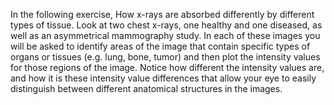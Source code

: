 In the following exercise, 
How x-rays are absorbed differently by different types of tissue.
Look at two chest x-rays, one healthy and one diseased, as well as an asymmetrical mammography study. In each of these images you will be asked to identify areas of the image that contain specific types of organs or tissues (e.g. lung, bone, tumor) and then plot the intensity values for those regions of the image. 
Notice how different the intensity values are, and how it is these intensity value differences that allow your eye to easily distinguish between different anatomical structures in the images.